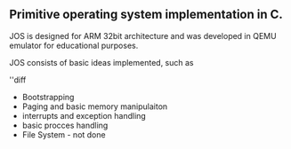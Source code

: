 ## Primitive operating system implementation in C.

 JOS is designed for ARM 32bit architecture and was developed in QEMU emulator for educational purposes. 

JOS consists of basic ideas implemented, such as 

 ''diff
 
- Bootstrapping
- Paging and basic memory manipulaiton  
- interrupts and exception handling  
- basic procces handling  
- File System - not done  

